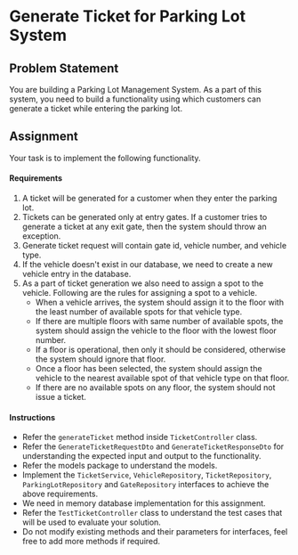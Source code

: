 # Generate Ticket for Parking Lot System

## Problem Statement

You are building a Parking Lot Management System. As a part of this system, you need to build a functionality using
which customers can generate a ticket while entering the parking lot.

## Assignment

Your task is to implement the following functionality.

#### Requirements

1. A ticket will be generated for a customer when they enter the parking lot.
2. Tickets can be generated only at entry gates. If a customer tries to generate a ticket at any exit gate, then the
   system should throw an exception.
3. Generate ticket request will contain gate id, vehicle number, and vehicle type.
4. If the vehicle doesn't exist in our database, we need to create a new vehicle entry in the database.
5. As a part of ticket generation we also need to assign a spot to the vehicle. Following are the rules for assigning a
   spot to a vehicle.
    * When a vehicle arrives, the system should assign it to the floor with the least number
      of available spots for that vehicle type.
    * If there are multiple floors with same number of available spots, the system should
      assign the vehicle to the floor with the lowest floor number.
    * If a floor is operational, then only it should be considered, otherwise the system should ignore that floor.
    * Once a floor has been selected, the system should assign the vehicle to the nearest available spot of that vehicle
      type on that floor.
    * If there are no available spots on any floor, the system should not issue a ticket.

#### Instructions

* Refer the `generateTicket` method inside `TicketController` class.
* Refer the `GenerateTicketRequestDto` and `GenerateTicketResponseDto` for understanding the expected input and output
  to the functionality.
* Refer the models package to understand the models.
* Implement the `TicketService`, `VehicleRepository`, `TicketRepository`, `ParkingLotRepository` and `GateRepository`
  interfaces to achieve the above requirements.
* We need in memory database implementation for this assignment.
* Refer the `TestTicketController` class to understand the test cases that will be used to evaluate your solution.
* Do not modify existing methods and their parameters for interfaces, feel free to add more methods if required.